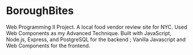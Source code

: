 # BoroughBites
Web Programming II Project. A local food vendor review site for NYC. Used Web Components as my Advanced Technique.
Built with JavaScript, Node.js, Express, and PostgreSQL for the backend ; Vanilla Javascript and Web Components for the frontend.
